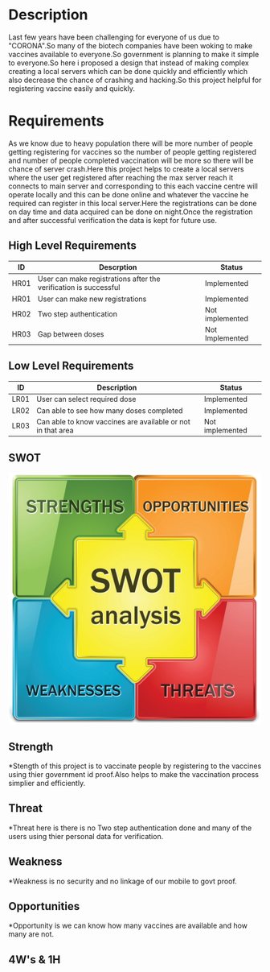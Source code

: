 # Description
Last few years have been challenging for everyone of us due to "CORONA".So many of the biotech companies have been woking to make vaccines available to everyone.So government is planning to make it simple to everyone.So here i proposed a design that instead of making complex creating a local servers which can be done quickly and efficiently which also decrease the chance of crashing and hacking.So this project helpful for registering vaccine easily and quickly.
# Requirements
As we know due to heavy population there will be more number of people getting registering for vaccines so the number of people getting registered and number of people completed vaccination will be more so there will be chance of server crash.Here this project helps to create a local servers where the user get registered after reaching the max server reach it connects to main server and corresponding to this each vaccine centre will operate locally  and this can be done online and whatever the vaccine he required can register in this local server.Here the registrations can be done on day time and data acquired can be done on night.Once the registration and after successful verification the data is kept for future use.


## High Level Requirements
|ID|Descrption|Status|
|--|----------|------|
|HR01|User can make registrations after the verification is successful|Implemented|
|HR01|User can make new registrations|Implemented|
|HR02|Two step authentication|Not implemented|
|HR03|Gap between doses|Not Implemented|

## Low Level Requirements
|ID|Description|Status|
|--|-----------|------|
|LR01|User can select required dose|Implemented|
|LR02|Can able to see how many doses completed|Implemented|
|LR03|Can able to know vaccines are available or not in that area|Not implemented|
## SWOT
![swot analysis](./swot.jpg)
## Strength
*Stength of this project is to vaccinate people by registering to the vaccines using thier government id proof.Also helps to make the vaccination process simplier and efficiently.
## Threat
*Threat here is there is no Two step authentication done and many of the users using thier personal data for verification.
## Weakness
*Weakness is  no security and no linkage of our mobile to govt proof.
## Opportunities
*Opportunity is we can know how many vaccines are available and how many are not.
        
## 4W's & 1H 
